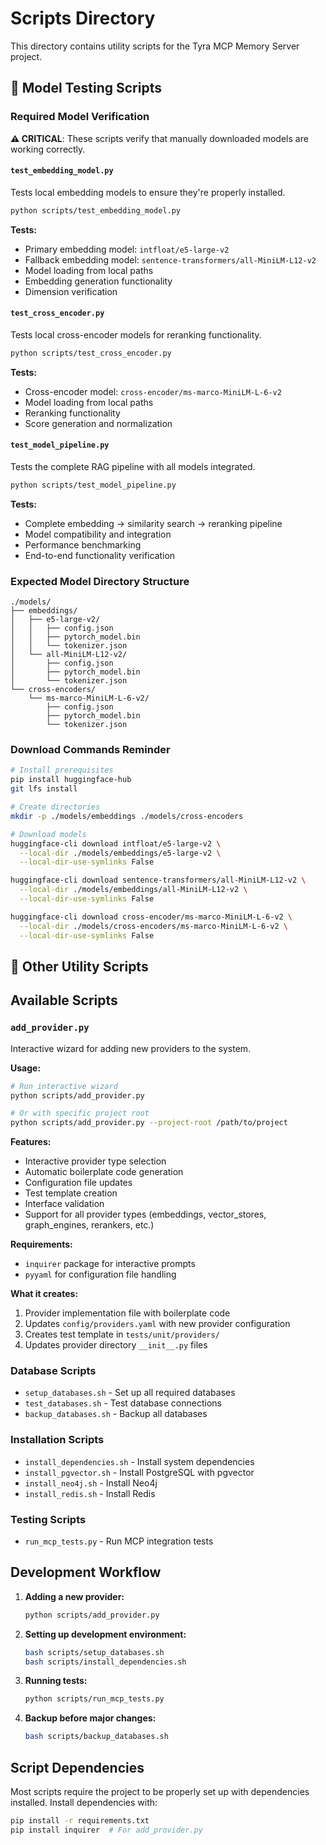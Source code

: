 # Scripts Directory

This directory contains utility scripts for the Tyra MCP Memory Server project.

## 🧪 Model Testing Scripts

### Required Model Verification

**⚠️ CRITICAL**: These scripts verify that manually downloaded models are working correctly.

#### `test_embedding_model.py`
Tests local embedding models to ensure they're properly installed.
```bash
python scripts/test_embedding_model.py
```

**Tests:**
- Primary embedding model: `intfloat/e5-large-v2`
- Fallback embedding model: `sentence-transformers/all-MiniLM-L12-v2`
- Model loading from local paths
- Embedding generation functionality
- Dimension verification

#### `test_cross_encoder.py`
Tests local cross-encoder models for reranking functionality.
```bash
python scripts/test_cross_encoder.py
```

**Tests:**
- Cross-encoder model: `cross-encoder/ms-marco-MiniLM-L-6-v2`
- Model loading from local paths
- Reranking functionality
- Score generation and normalization

#### `test_model_pipeline.py`
Tests the complete RAG pipeline with all models integrated.
```bash
python scripts/test_model_pipeline.py
```

**Tests:**
- Complete embedding → similarity search → reranking pipeline
- Model compatibility and integration
- Performance benchmarking
- End-to-end functionality verification

### Expected Model Directory Structure

```
./models/
├── embeddings/
│   ├── e5-large-v2/
│   │   ├── config.json
│   │   ├── pytorch_model.bin
│   │   └── tokenizer.json
│   └── all-MiniLM-L12-v2/
│       ├── config.json
│       ├── pytorch_model.bin
│       └── tokenizer.json
└── cross-encoders/
    └── ms-marco-MiniLM-L-6-v2/
        ├── config.json
        ├── pytorch_model.bin
        └── tokenizer.json
```

### Download Commands Reminder

```bash
# Install prerequisites
pip install huggingface-hub
git lfs install

# Create directories
mkdir -p ./models/embeddings ./models/cross-encoders

# Download models
huggingface-cli download intfloat/e5-large-v2 \
  --local-dir ./models/embeddings/e5-large-v2 \
  --local-dir-use-symlinks False

huggingface-cli download sentence-transformers/all-MiniLM-L12-v2 \
  --local-dir ./models/embeddings/all-MiniLM-L12-v2 \
  --local-dir-use-symlinks False

huggingface-cli download cross-encoder/ms-marco-MiniLM-L-6-v2 \
  --local-dir ./models/cross-encoders/ms-marco-MiniLM-L-6-v2 \
  --local-dir-use-symlinks False
```

## 🔧 Other Utility Scripts

## Available Scripts

### `add_provider.py`

Interactive wizard for adding new providers to the system.

**Usage:**
```bash
# Run interactive wizard
python scripts/add_provider.py

# Or with specific project root
python scripts/add_provider.py --project-root /path/to/project
```

**Features:**
- Interactive provider type selection
- Automatic boilerplate code generation
- Configuration file updates
- Test template creation
- Interface validation
- Support for all provider types (embeddings, vector_stores, graph_engines, rerankers, etc.)

**Requirements:**
- `inquirer` package for interactive prompts
- `pyyaml` for configuration file handling

**What it creates:**
1. Provider implementation file with boilerplate code
2. Updates `config/providers.yaml` with new provider configuration
3. Creates test template in `tests/unit/providers/`
4. Updates provider directory `__init__.py` files

### Database Scripts

- `setup_databases.sh` - Set up all required databases
- `test_databases.sh` - Test database connections
- `backup_databases.sh` - Backup all databases

### Installation Scripts

- `install_dependencies.sh` - Install system dependencies
- `install_pgvector.sh` - Install PostgreSQL with pgvector
- `install_neo4j.sh` - Install Neo4j
- `install_redis.sh` - Install Redis

### Testing Scripts

- `run_mcp_tests.py` - Run MCP integration tests

## Development Workflow

1. **Adding a new provider:**
   ```bash
   python scripts/add_provider.py
   ```

2. **Setting up development environment:**
   ```bash
   bash scripts/setup_databases.sh
   bash scripts/install_dependencies.sh
   ```

3. **Running tests:**
   ```bash
   python scripts/run_mcp_tests.py
   ```

4. **Backup before major changes:**
   ```bash
   bash scripts/backup_databases.sh
   ```

## Script Dependencies

Most scripts require the project to be properly set up with dependencies installed. Install dependencies with:

```bash
pip install -r requirements.txt
pip install inquirer  # For add_provider.py
```